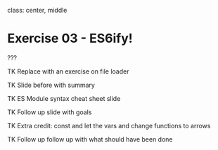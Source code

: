 class: center, middle

# Exercise 03 - ES6ify!

???

TK Replace with an exercise on file loader

TK Slide before with summary

TK ES Module syntax cheat sheet slide

TK Follow up slide with goals

TK Extra credit: const and let the vars and change functions to arrows

TK Follow up follow up with what should have been done
